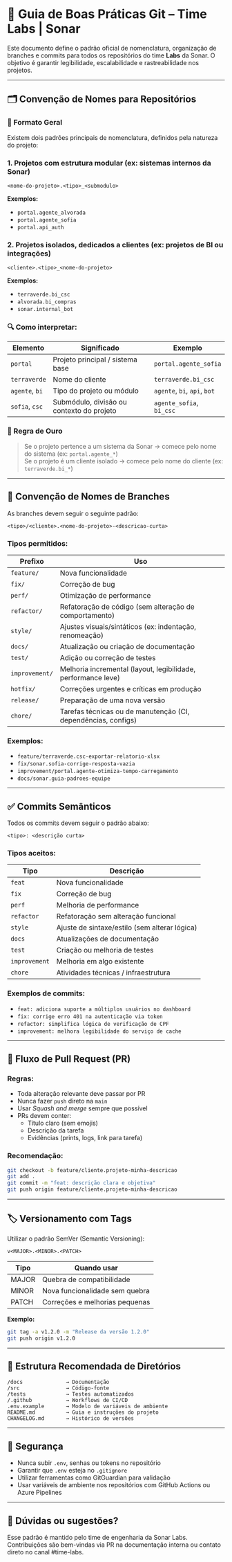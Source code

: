 
# 🧪 Guia de Boas Práticas Git – Time Labs | Sonar

Este documento define o padrão oficial de nomenclatura, organização de branches e commits para todos os repositórios do time **Labs** da Sonar. O objetivo é garantir legibilidade, escalabilidade e rastreabilidade nos projetos.

---

## 🗂️ Convenção de Nomes para Repositórios

### 📐 Formato Geral

Existem dois padrões principais de nomenclatura, definidos pela natureza do projeto:

### 1. Projetos com estrutura modular (ex: sistemas internos da Sonar)

```
<nome-do-projeto>.<tipo>_<submodulo>
```

**Exemplos:**
- `portal.agente_alvorada`
- `portal.agente_sofia`
- `portal.api_auth`

### 2. Projetos isolados, dedicados a clientes (ex: projetos de BI ou integrações)

```
<cliente>.<tipo>_<nome-do-projeto>
```

**Exemplos:**
- `terraverde.bi_csc`
- `alvorada.bi_compras`
- `sonar.internal_bot`

### 🔍 Como interpretar:

| Elemento         | Significado                                       | Exemplo                          |
|------------------|---------------------------------------------------|----------------------------------|
| `portal`         | Projeto principal / sistema base                 | `portal.agente_sofia`            |
| `terraverde`     | Nome do cliente                                  | `terraverde.bi_csc`              |
| `agente`, `bi`   | Tipo do projeto ou módulo                        | `agente`, `bi`, `api`, `bot`     |
| `sofia`, `csc`   | Submódulo, divisão ou contexto do projeto        | `agente_sofia`, `bi_csc`         |

### 🧠 Regra de Ouro

> Se o projeto pertence a um sistema da Sonar → comece pelo nome do sistema (ex: `portal.agente_*`)  
> Se o projeto é um cliente isolado → comece pelo nome do cliente (ex: `terraverde.bi_*`)

---

## 🌱 Convenção de Nomes de Branches

As branches devem seguir o seguinte padrão:

```
<tipo>/<cliente>.<nome-do-projeto>-<descricao-curta>
```

### Tipos permitidos:

| Prefixo        | Uso                                                                |
|----------------|---------------------------------------------------------------------|
| `feature/`     | Nova funcionalidade                                                 |
| `fix/`         | Correção de bug                                                     |
| `perf/`        | Otimização de performance                                           |
| `refactor/`    | Refatoração de código (sem alteração de comportamento)             |
| `style/`       | Ajustes visuais/sintáticos (ex: indentação, renomeação)            |
| `docs/`        | Atualização ou criação de documentação                             |
| `test/`        | Adição ou correção de testes                                        |
| `improvement/` | Melhoria incremental (layout, legibilidade, performance leve)       |
| `hotfix/`      | Correções urgentes e críticas em produção                           |
| `release/`     | Preparação de uma nova versão                                       |
| `chore/`       | Tarefas técnicas ou de manutenção (CI, dependências, configs)       |

### Exemplos:

- `feature/terraverde.csc-exportar-relatorio-xlsx`
- `fix/sonar.sofia-corrige-resposta-vazia`
- `improvement/portal.agente-otimiza-tempo-carregamento`
- `docs/sonar.guia-padroes-equipe`

---

## ✅ Commits Semânticos

Todos os commits devem seguir o padrão abaixo:

```
<tipo>: <descrição curta>
```

### Tipos aceitos:

| Tipo          | Descrição                                      |
|---------------|-------------------------------------------------|
| `feat`        | Nova funcionalidade                             |
| `fix`         | Correção de bug                                 |
| `perf`        | Melhoria de performance                         |
| `refactor`    | Refatoração sem alteração funcional             |
| `style`       | Ajuste de sintaxe/estilo (sem alterar lógica)  |
| `docs`        | Atualizações de documentação                    |
| `test`        | Criação ou melhoria de testes                   |
| `improvement` | Melhoria em algo existente                      |
| `chore`       | Atividades técnicas / infraestrutura            |

### Exemplos de commits:

- `feat: adiciona suporte a múltiplos usuários no dashboard`
- `fix: corrige erro 401 na autenticação via token`
- `refactor: simplifica lógica de verificação de CPF`
- `improvement: melhora legibilidade do serviço de cache`

---

## 🔁 Fluxo de Pull Request (PR)

### Regras:

- Toda alteração relevante deve passar por PR
- Nunca fazer `push` direto na `main`
- Usar *Squash and merge* sempre que possível
- PRs devem conter:
  - Título claro (sem emojis)
  - Descrição da tarefa
  - Evidências (prints, logs, link para tarefa)

### Recomendação:

```bash
git checkout -b feature/cliente.projeto-minha-descricao
git add .
git commit -m "feat: descrição clara e objetiva"
git push origin feature/cliente.projeto-minha-descricao
```

---

## 🏷️ Versionamento com Tags

Utilizar o padrão SemVer (Semantic Versioning):

```
v<MAJOR>.<MINOR>.<PATCH>
```

| Tipo  | Quando usar                    |
|-------|--------------------------------|
| MAJOR | Quebra de compatibilidade      |
| MINOR | Nova funcionalidade sem quebra |
| PATCH | Correções e melhorias pequenas |

**Exemplo:**

```bash
git tag -a v1.2.0 -m "Release da versão 1.2.0"
git push origin v1.2.0
```

---

## 🧾 Estrutura Recomendada de Diretórios

```
/docs              → Documentação
/src               → Código-fonte
/tests             → Testes automatizados
/.github           → Workflows de CI/CD
.env.example       → Modelo de variáveis de ambiente
README.md          → Guia e instruções do projeto
CHANGELOG.md       → Histórico de versões
```

---

## 🔐 Segurança

- Nunca subir `.env`, senhas ou tokens no repositório
- Garantir que `.env` esteja no `.gitignore`
- Utilizar ferramentas como GitGuardian para validação
- Usar variáveis de ambiente nos repositórios com GitHub Actions ou Azure Pipelines

---

## 🧪 Dúvidas ou sugestões?

Esse padrão é mantido pelo time de engenharia da Sonar Labs.
Contribuições são bem-vindas via PR na documentação interna ou contato direto no canal #time-labs.
